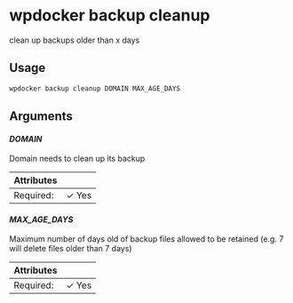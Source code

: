# wpdocker backup cleanup

clean up backups older than x days

## Usage

```bash
wpdocker backup cleanup DOMAIN MAX_AGE_DAYS
```

## Arguments

#### *DOMAIN*

Domain needs to clean up its backup

| Attributes      | &nbsp;
|-----------------|-------------
| Required:       | ✓ Yes

#### *MAX_AGE_DAYS*

Maximum number of days old of backup files allowed to be retained (e.g. 7 will delete files older than 7 days)

| Attributes      | &nbsp;
|-----------------|-------------
| Required:       | ✓ Yes


